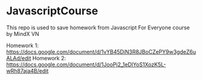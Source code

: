 # JavascriptCourse
This repo is used to save homework from Javascript For Everyone course by MindX VN

Homework 1: https://docs.google.com/document/d/1vYB45DiN3R8JBoCZePY9w3gdeZ6uALAd/edit
Homework 2: https://docs.google.com/document/d/1JooPj2_1eDlYoS1XozK5L-wRh87aja4B/edit
